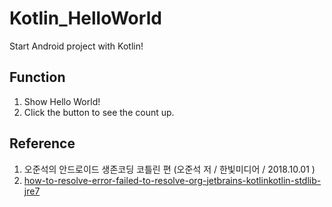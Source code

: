 # Kotlin_HelloWorld
Start Android project with Kotlin!

## Function

1. Show Hello World!
2. Click the button to see the count up.

## Reference

1. 오준석의 안드로이드 생존코딩 코틀린 편 (오준석 저 / 한빛미디어 / 2018.10.01 )
2. [how-to-resolve-error-failed-to-resolve-org-jetbrains-kotlinkotlin-stdlib-jre7][reference-url]

[reference-url]: https://stackoverflow.com/questions/53448450/how-to-resolve-error-failed-to-resolve-org-jetbrains-kotlinkotlin-stdlib-jre7
